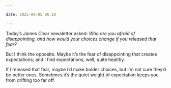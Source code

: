 ```yaml
---

date: 2025-09-05 06:10

---
```


Today’s James Clear newsletter asked: _Who are you afraid of disappointing, and how would your choices change if you released that fear?_

But I think the opposite. Maybe it’s the fear of disappointing that creates expectations; and I  find expectations, well, quite healthy.

If I released that fear, maybe I’d make bolder choices, but I’m not sure they’d be better ones. Sometimes it’s the quiet weight of expectation keeps you from drifting too far off.
